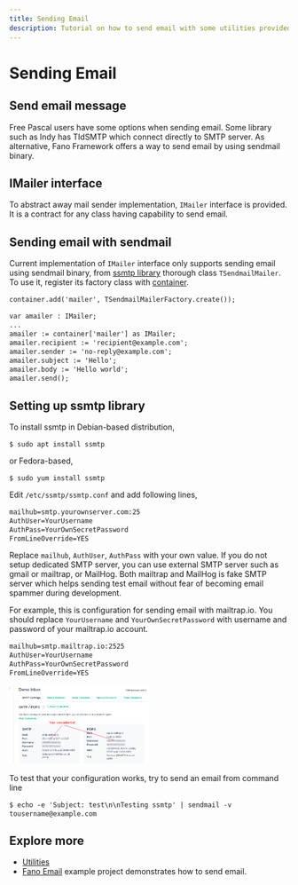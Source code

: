 ```yaml
---
title: Sending Email
description: Tutorial on how to send email with some utilities provided by Fano Framework
---
```


<h1 class="major">Sending Email</h1>

## Send email message

Free Pascal users have some options when sending email. Some library such as Indy has TIdSMTP which connect directly to SMTP server.
As alternative, Fano Framework offers a way to send email by using sendmail binary.

## IMailer interface

To abstract away mail sender implementation, `IMailer` interface is provided. It is a contract for any class having capability to send email.

## Sending email with sendmail

Current implementation of `IMailer` interface only supports sending email using sendmail binary, from [ssmtp library](https://linux.die.net/man/8/ssmtp) thorough class `TSendmailMailer`. To use it, register its factory class with [container](/dependency-container).

```
container.add('mailer', TSendmailMailerFactory.create());
```

```
var amailer : IMailer;
...
amailer := container['mailer'] as IMailer;
amailer.recipient := 'recipient@example.com';
amailer.sender := 'no-reply@example.com';
amailer.subject := 'Hello';
amailer.body := 'Hello world';
amailer.send();
```

## Setting up ssmtp library

To install ssmtp in Debian-based distribution,

```
$ sudo apt install ssmtp
```
or Fedora-based,

```
$ sudo yum install ssmtp
```

Edit `/etc/ssmtp/ssmtp.conf` and add following lines,

```
mailhub=smtp.yourownserver.com:25
AuthUser=YourUsername
AuthPass=YourOwnSecretPassword
FromLineOverride=YES
```

Replace `mailhub`, `AuthUser`, `AuthPass` with your own value. If you do not setup dedicated SMTP server, you can use external SMTP server such as gmail or mailtrap, or MailHog. Both mailtrap and MailHog is fake SMTP server which helps sending test email without fear of becoming email spammer during development.

For example, this is configuration for sending email with mailtrap.io. You should replace `YourUsername` and `YourOwnSecretPassword` with username and password of your mailtrap.io account.

```
mailhub=smtp.mailtrap.io:2525
AuthUser=YourUsername
AuthPass=YourOwnSecretPassword
FromLineOverride=YES
```
<a href="/assets/images/mailtrap.io.png">
<img src="/assets/images/mailtrap.io.png" alt="Mailtrap.io credential" width="50%">
</a>

To test that your configuration works, try to send an email from command line

```
$ echo -e 'Subject: test\n\nTesting ssmtp' | sendmail -v tousername@example.com
```

## Explore more

- [Utilities](/utilities)
- [Fano Email](https://github.com/fanoframework/fano-email) example project demonstrates how to send email.
